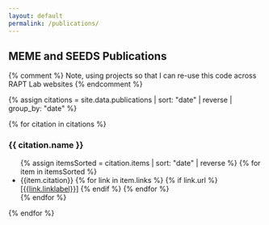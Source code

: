 ```yaml
---
layout: default
permalink: /publications/
---
```


## MEME and SEEDS Publications
{% comment %}
  Note, using projects so that I can re-use this code across RAPT Lab websites 
{% endcomment %}


{% assign citations = site.data.publications |  sort: "date" | reverse | group_by: "date"  %}


{% for citation in citations %}
<h3>{{ citation.name }}</h3>

  <ul class="pubs">
  {% assign itemsSorted = citation.items | sort: "date" | reverse %}
  {% for item in itemsSorted %}<li>{{item.citation}}        
    {% for link in item.links %}
      {% if link.url %}<a href="{{link.url}}" target="_blank">[{{link.linklabel}}]</a>
      {% endif %}
    {% endfor %}
    </li>
  {% endfor %}
  </ul>
{% endfor %}

